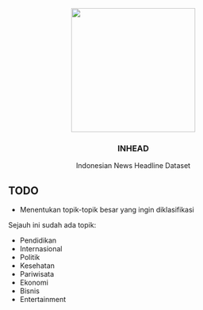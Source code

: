 <div align="center">
  <img src="https://user-images.githubusercontent.com/86970816/196214344-785dd3d5-db69-474a-98bf-860b4671ed6e.png" width="250" height="250">
  <h3 align="center">INHEAD</h3>
  <p align="center">
    Indonesian News Headline Dataset
  </p>
</div>

## TODO

- Menentukan topik-topik besar yang ingin diklasifikasi

Sejauh ini sudah ada topik:

- Pendidikan
- Internasional
- Politik
- Kesehatan
- Pariwisata
- Ekonomi
- Bisnis
- Entertainment
